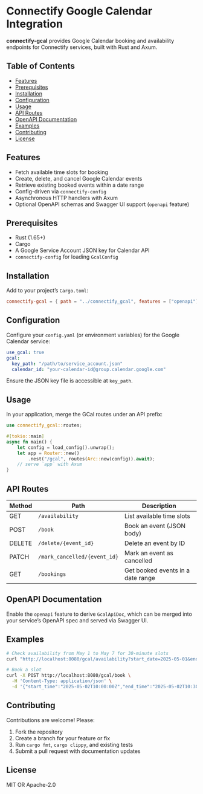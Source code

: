 

# Connectify Google Calendar Integration

**connectify-gcal** provides Google Calendar booking and availability endpoints for Connectify services, built with Rust and Axum.

## Table of Contents

- [Features](#features)
- [Prerequisites](#prerequisites)
- [Installation](#installation)
- [Configuration](#configuration)
- [Usage](#usage)
- [API Routes](#api-routes)
- [OpenAPI Documentation](#openapi-documentation)
- [Examples](#examples)
- [Contributing](#contributing)
- [License](#license)

## Features

- Fetch available time slots for booking
- Create, delete, and cancel Google Calendar events
- Retrieve existing booked events within a date range
- Config-driven via `connectify-config`
- Asynchronous HTTP handlers with Axum
- Optional OpenAPI schemas and Swagger UI support (`openapi` feature)

## Prerequisites

- Rust (1.65+)
- Cargo
- A Google Service Account JSON key for Calendar API
- `connectify-config` for loading `GcalConfig`

## Installation

Add to your project’s `Cargo.toml`:
```toml
connectify-gcal = { path = "../connectify_gcal", features = ["openapi"] }
```

## Configuration

Configure your `config.yaml` (or environment variables) for the Google Calendar service:
```yaml
use_gcal: true
gcal:
  key_path: "/path/to/service_account.json"
  calendar_id: "your-calendar-id@group.calendar.google.com"
```
Ensure the JSON key file is accessible at `key_path`.

## Usage

In your application, merge the GCal routes under an API prefix:
```rust
use connectify_gcal::routes;

#[tokio::main]
async fn main() {
    let config = load_config().unwrap();
    let app = Router::new()
        .nest("/gcal", routes(Arc::new(config)).await);
    // serve `app` with Axum
}
```

## API Routes

| Method | Path                       | Description                                 |
| ------ | -------------------------- | ------------------------------------------- |
| GET    | `/availability`            | List available time slots                   |
| POST   | `/book`                    | Book an event (JSON body)                   |
| DELETE | `/delete/{event_id}`       | Delete an event by ID                       |
| PATCH  | `/mark_cancelled/{event_id}` | Mark an event as cancelled                  |
| GET    | `/bookings`                | Get booked events in a date range           |

## OpenAPI Documentation

Enable the `openapi` feature to derive `GcalApiDoc`, which can be merged into your service’s OpenAPI spec and served via Swagger UI.

## Examples

```bash
# Check availability from May 1 to May 7 for 30-minute slots
curl "http://localhost:8080/gcal/availability?start_date=2025-05-01&end_date=2025-05-07&duration_minutes=30"

# Book a slot
curl -X POST http://localhost:8080/gcal/book \
  -H 'Content-Type: application/json' \
  -d '{"start_time":"2025-05-02T10:00:00Z","end_time":"2025-05-02T10:30:00Z","summary":"Consultation"}'
```

## Contributing

Contributions are welcome! Please:

1. Fork the repository
2. Create a branch for your feature or fix
3. Run `cargo fmt`, `cargo clippy`, and existing tests
4. Submit a pull request with documentation updates

## License

MIT OR Apache-2.0